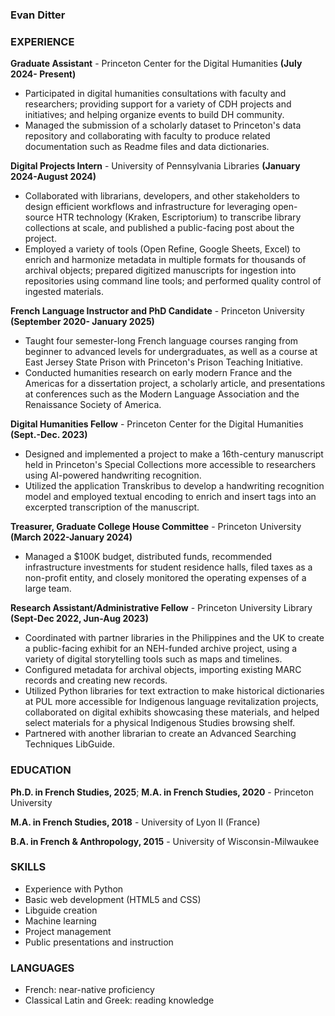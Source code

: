 ### Evan Ditter

### EXPERIENCE 

**Graduate Assistant** - Princeton Center for the Digital Humanities **(July 2024- Present)**
	
  * Participated in digital humanities consultations with faculty and researchers; providing support for a variety of CDH projects and initiatives; and helping organize events to build DH community.
  * Managed the submission of a scholarly dataset to Princeton's data repository and collaborating with faculty to produce related documentation such as Readme files and data dictionaries.
 
**Digital Projects Intern** - University of Pennsylvania Libraries **(January 2024-August 2024)**

* Collaborated with librarians, developers, and other stakeholders to design efficient workflows and infrastructure for leveraging open-source HTR technology (Kraken, Escriptorium) to transcribe library collections at scale, and published a public-facing post about the project.
* Employed a variety of tools (Open Refine, Google Sheets, Excel) to enrich and harmonize metadata in multiple formats for thousands of archival objects; prepared digitized manuscripts for ingestion into repositories using command line tools; and performed quality control of ingested materials.

**French Language Instructor and PhD Candidate** - Princeton University **(September 2020- January 2025)**

* Taught four semester-long French language courses ranging from beginner to advanced levels for undergraduates, as well as a course at East Jersey State Prison with Princeton's Prison Teaching Initiative.
* Conducted humanities research on early modern France and the Americas for a dissertation project, a scholarly article, and presentations at conferences such as the Modern Language Association and the Renaissance Society of America.

**Digital Humanities Fellow** - Princeton Center for the Digital Humanities **(Sept.-Dec. 2023)**

* Designed and implemented a project to make a 16th-century manuscript held in Princeton's Special Collections more accessible to researchers using AI-powered handwriting recognition.
* Utilized the application Transkribus to develop a handwriting recognition model and employed textual encoding to enrich and insert tags into an excerpted transcription of the manuscript. 

**Treasurer, Graduate College House Committee** - Princeton University **(March 2022-January 2024)**

* Managed a $100K budget, distributed funds, recommended infrastructure investments for student residence halls, filed taxes as a non-profit entity, and closely monitored the operating expenses of a large team.

**Research Assistant/Administrative Fellow** - Princeton University Library **(Sept-Dec 2022, Jun-Aug 2023)**

* Coordinated with partner libraries in the Philippines and the UK to create a public-facing exhibit for an NEH-funded archive project, using a variety of digital storytelling tools such as maps and timelines.
* Configured metadata for archival objects, importing existing MARC records and creating new records.
* Utilized Python libraries for text extraction to make historical dictionaries at PUL more accessible for Indigenous language revitalization projects, collaborated on digital exhibits showcasing these materials, and helped select materials for a physical Indigenous Studies browsing shelf.
* Partnered with another librarian to create an Advanced Searching Techniques LibGuide.

### EDUCATION
**Ph.D. in French Studies, 2025**; **M.A. in French Studies, 2020** - Princeton University

**M.A. in French Studies, 2018** - University of Lyon II (France)

**B.A. in French & Anthropology, 2015** - University of Wisconsin-Milwaukee

### SKILLS

* Experience with Python
* Basic web development (HTML5 and CSS)
* Libguide creation
* Machine learning
* Project management
* Public presentations and instruction
  
### LANGUAGES

* French: near-native proficiency
* Classical Latin and Greek: reading knowledge
